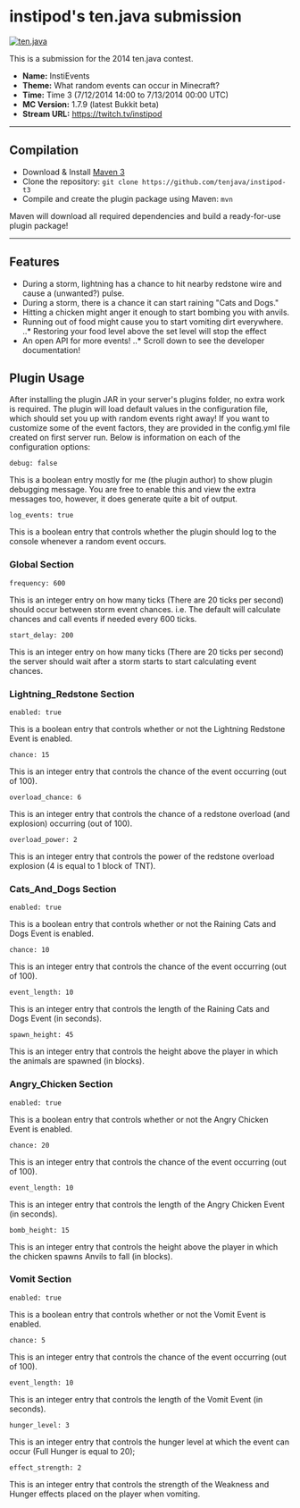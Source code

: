 instipod's ten.java submission
==============================

[![ten.java](https://cdn.mediacru.sh/hu4CJqRD7AiB.svg)](https://tenjava.com/)

This is a submission for the 2014 ten.java contest.

- __Name:__ InstiEvents
- __Theme:__ What random events can occur in Minecraft?
- __Time:__ Time 3 (7/12/2014 14:00 to 7/13/2014 00:00 UTC)
- __MC Version:__ 1.7.9 (latest Bukkit beta)
- __Stream URL:__ https://twitch.tv/instipod

---------------------------------------

Compilation
-----------

- Download & Install [Maven 3](http://maven.apache.org/download.html)
- Clone the repository: `git clone https://github.com/tenjava/instipod-t3`
- Compile and create the plugin package using Maven: `mvn`

Maven will download all required dependencies and build a ready-for-use plugin package!


---------------------------------------

Features
--------

- During a storm, lightning has a chance to hit nearby redstone wire and cause a (unwanted?) pulse.
- During a storm, there is a chance it can start raining "Cats and Dogs."
- Hitting a chicken might anger it enough to start bombing you with anvils.
- Running out of food might cause you to start vomiting dirt everywhere.
..* Restoring your food level above the set level will stop the effect
- An open API for more events!
..* Scroll down to see the developer documentation!

Plugin Usage
------------

After installing the plugin JAR in your server's plugins folder, no extra work is required.  The plugin will load default values in the configuration file, which should set you up with random events right away!
If you want to customize some of the event factors, they are provided in the config.yml file created on first server run.  Below is information on each of the configuration options:

```
debug: false
```
This is a boolean entry mostly for me (the plugin author) to show plugin debugging message.  You are free to enable this and view the extra messages too, however, it does generate quite a bit of output.

```
log_events: true
```
This is a boolean entry that controls whether the plugin should log to the console whenever a random event occurs.


### Global Section

```
frequency: 600
```
This is an integer entry on how many ticks (There are 20 ticks per second) should occur between storm event chances. i.e. The default will calculate chances and call events if needed every 600 ticks.

```
start_delay: 200
```
This is an integer entry on how many ticks (There are 20 ticks per second) the server should wait after a storm starts to start calculating event chances.


### Lightning_Redstone Section

```
enabled: true
```
This is a boolean entry that controls whether or not the Lightning Redstone Event is enabled.

```
chance: 15
```
This is an integer entry that controls the chance of the event occurring (out of 100).

```
overload_chance: 6
```
This is an integer entry that controls the chance of a redstone overload (and explosion) occurring (out of 100).

```
overload_power: 2
```
This is an integer entry that controls the power of the redstone overload explosion (4 is equal to 1 block of TNT).


### Cats_And_Dogs Section

```
enabled: true
```
This is a boolean entry that controls whether or not the Raining Cats and Dogs Event is enabled.

```
chance: 10
```
This is an integer entry that controls the chance of the event occurring (out of 100).

```
event_length: 10
```
This is an integer entry that controls the length of the Raining Cats and Dogs Event (in seconds).

```
spawn_height: 45
```
This is an integer entry that controls the height above the player in which the animals are spawned (in blocks).


### Angry_Chicken Section

```
enabled: true
```
This is a boolean entry that controls whether or not the Angry Chicken Event is enabled.

```
chance: 20
```
This is an integer entry that controls the chance of the event occurring (out of 100).

```
event_length: 10
```
This is an integer entry that controls the length of the Angry Chicken Event (in seconds).

```
bomb_height: 15
```
This is an integer entry that controls the height above the player in which the chicken spawns Anvils to fall (in blocks).


### Vomit Section

```
enabled: true
```
This is a boolean entry that controls whether or not the Vomit Event is enabled.

```
chance: 5
```
This is an integer entry that controls the chance of the event occurring (out of 100).

```
event_length: 10
```
This is an integer entry that controls the length of the Vomit Event (in seconds).

```
hunger_level: 3
```
This is an integer entry that controls the hunger level at which the event can occur (Full Hunger is equal to 20);

```
effect_strength: 2
```
This is an integer entry that controls the strength of the Weakness and Hunger effects placed on the player when vomiting.